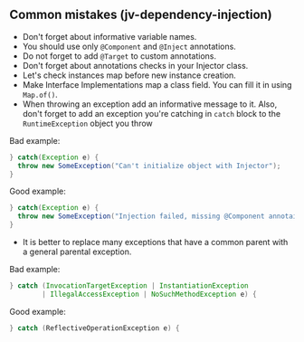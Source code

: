 ## Common mistakes (jv-dependency-injection)

* Don't forget about informative variable names.
* You should use only `@Component` and `@Inject` annotations.
* Do not forget to add `@Target` to custom annotations.
* Don't forget about annotations checks in your Injector class.
* Let's check instances map before new instance creation.
* Make Interface Implementations map a class field. You can fill it in using `Map.of()`.  
* When throwing an exception add an informative message to it. Also, don't forget to add an exception you're catching in `catch` block to the `RuntimeException` object you throw

Bad example:
```java
} catch(Exception e) {
  throw new SomeException("Can't initialize object with Injector");
}
```
Good example:
```java
} catch(Exception e) {
  throw new SomeException("Injection failed, missing @Component annotaion on the class " + someInfoAboutClass, e);
}
```
* It is better to replace many exceptions that have a common parent with a general parental exception.

Bad example:
```java
} catch (InvocationTargetException | InstantiationException
        | IllegalAccessException | NoSuchMethodException e) {
```
Good example:
```java
} catch (ReflectiveOperationException e) {
```
